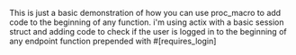 This is just a basic demonstration of how you can use proc_macro to add code to the beginning of any function.
i'm using actix with a basic session struct and  adding code to check if the user is logged in to the beginning of any endpoint function prepended with #[requires_login]